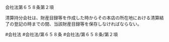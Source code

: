 会社法第６５８条第２項

清算持分会社は、財産目録等を作成した時からその本店の所在地における清算結了の登記の時までの間、当該財産目録等を保存しなければならない。

#会社法
#会社法/第６５８条
#会社法/第６５８条/第２項
